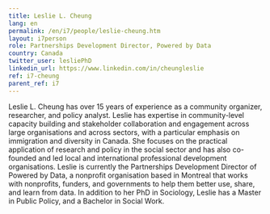 ```yaml
---
title: Leslie L. Cheung
lang: en
permalink: /en/i7/people/leslie-cheung.htm
layout: i7person
role: Partnerships Development Director, Powered by Data
country: Canada
twitter_user: lesliePhD
linkedin_url: https://www.linkedin.com/in/cheungleslie
ref: i7-cheung
parent_ref: i7
---
```

Leslie L. Cheung has over 15 years of experience as a community organizer, researcher, and policy analyst. Leslie has expertise in community-level capacity building and stakeholder collaboration and engagement across large organisations and across sectors, with a particular emphasis on immigration and diversity in Canada.  She focuses on the practical application of research and policy in the social sector and has also co-founded and led local and international professional development organisations. Leslie is currently the Partnerships Development Director of Powered by Data, a nonprofit organisation based in Montreal that works with nonprofits, funders, and governments to help them better use, share, and learn from data.  In addition to her PhD in Sociology, Leslie has a Master in Public Policy, and a Bachelor in Social Work.
